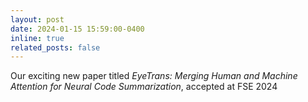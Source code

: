 ```yaml
---
layout: post
date: 2024-01-15 15:59:00-0400
inline: true
related_posts: false
---
```


Our exciting new paper titled *EyeTrans: Merging Human and Machine Attention for Neural Code Summarization*, accepted at FSE 2024
